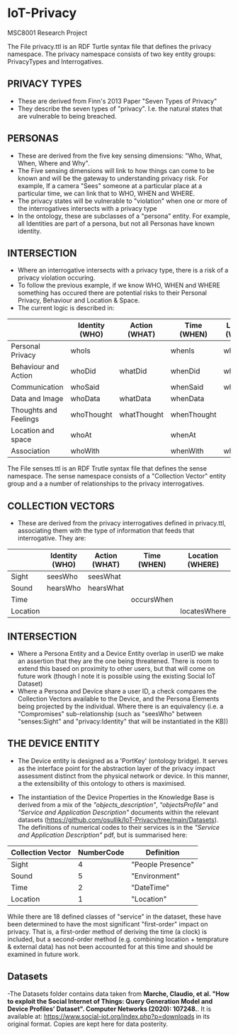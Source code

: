 # IoT-Privacy
MSC8001 Research Project

The File privacy.ttl is an RDF Turtle syntax file that defines the privacy namespace. 
The privacy namespace consists of two key entity groups: PrivacyTypes and Interrogatives. 

## PRIVACY TYPES
- These are derived from Finn's 2013 Paper "Seven Types of Privacy"
- They describe the seven types of "privacy". I.e. the natural states that are vulnerable to being breached. 

## PERSONAS
- These are derived from the five key sensing dimensions: "Who, What, When, Where and Why". 
- The Five sensing dimensions will link to how things can come to be known and will be the gateway to understanding privacy risk. For example, If a camera "Sees" someone at a particular place at a particular time, we can link that to WHO, WHEN and WHERE.
- The privacy states will be vulnerable to "violation" when one or more of the interrogatives intersects with a privacy type
- In the ontology, these are subclasses of a "persona" entity. For example, all Identities are part of a persona, but not all Personas have known identity. 

## INTERSECTION
- Where an interrogative intersects with a privacy type, there is a risk of a privacy violation occuring. 
- To follow the previous example, if we know WHO, WHEN and WHERE something has occured there are potential risks to their Personal Privacy, Behaviour and Location & Space. 
- The current logic is described in: 

|              			| Identity (WHO) | Action (WHAT) | Time (WHEN) | Location (WHERE) | Motive (WHY) |
|-----------------------|----------------|---------------|-------------|------------------|--------------|
| Personal Privacy 	    | whoIs 		 |				 | whenIs	   | whereIs		  |				 |
| Behaviour and Action  | whoDid		 | whatDid		 | whenDid	   | whereDid 		  |				 |   
| Communication			| whoSaid		 | 				 | whenSaid	   | whereSaid		  | whySaid		 |
| Data and Image		| whoData		 | whatData		 | whenData    | 				  | 			 |
| Thoughts and Feelings | whoThought	 | whatThought 	 | whenThought | 				  | whyThought 	 |
| Location and space 	| whoAt 		 | 				 | whenAt 	   | 				  | 			 |
| Association 			| whoWith		 | 				 | whenWith    | whereWith 		  | 			 |


The File senses.ttl is an RDF Trutle syntax file that defines the sense namespace. 
The sense namespace consists of a "Collection Vector" entity group and a a number of relationships to the 
privacy interrogatives. 

## COLLECTION VECTORS
- These are derived from the privacy interrogatives defined in privacy.ttl, associating them with the type of information that feeds that interrogative. They are: 

|              			| Identity (WHO) | Action (WHAT) | Time (WHEN) | Location (WHERE) | Motive (WHY) |
|-----------------------|----------------|---------------|-------------|------------------|--------------|
| Sight	        	    | seesWho 		 | seesWhat		 | 			   | 				  |	seesWhy		 |
| Sound	        	    | hearsWho 		 | hearsWhat	 | 			   | 				  |	hearsWhy	 |
| Time	        	    | 		 		 |				 | occursWhen  | 				  |				 |
| Location        	    | 		 		 |				 | 			   | locatesWhere	  |				 |

## INTERSECTION
- Where a Persona Entity and a Device Entity overlap in userID we make an assertion that they are the one being threatened. There is room to extend this based on proximity to other users, but that will come on future work (though I note it is possible using the existing Social IoT Dataset)
- Where a Persona and Device share a user ID, a check compares the Collection Vectors available to the Device, and the Persona Elements being projected by the individual. Where there is an equivalency (i.e. a "Compromises" sub-relationship (such as "seesWho" between "senses:Sight" and "privacy:Identity" that will be instantiated in the KB))

## THE DEVICE ENTITY
- The Device entity is designed as a 'PortKey' (ontology bridge). It serves as the interface point for the abstraction layer of the privacy impact assessment distinct from the physical network or device. In this manner, a the extensibility of this ontology to others is maximised. 

- The instantiation of the Device Properties in the Knowledge Base is derived from a mix of the *"objects_description"*, *"objectsProfile"* and *"Service and Application Description"* documents within the relevant datasets (https://github.com/osullik/IoT-Privacy/tree/main/Datasets). The definitions of numerical codes to their services is in the *"Service and Application Description"* pdf, but is summarised here: 

| Collection Vector 	| NumberCode	 |	   Definition	 | 
|-----------------------|----------------|-------------------|
| Sight	        	    | 		4 		 | "People Presence" |
| Sound	        	    | 		5 		 | "Environment"	 |
| Time	        	    | 		2 		 | "DateTime"		 |
| Location	        	| 		1 		 | "Location"		 |

While there are 18 defined classes of "service" in the dataset, these have been determined to have the most significant "first-order" impact on privacy. That is, a first-order method of deriving the time (a clock) is included, but a second-order method (e.g. combining location + temprature & external data) has not been accounted for at this time and should be examined in future work. 


## Datasets

-The Datasets folder contains data taken from **Marche, Claudio, et al. "How to exploit the Social Internet of Things: Query Generation Model and Device Profiles’ Dataset". Computer Networks (2020): 107248.**. It is available at: https://www.social-iot.org/index.php?p=downloads in its original format. Copies are kept here for data posterity. 